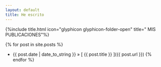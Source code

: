 ```yaml
---
layout: default
title: He escrito
---
```

{%include title.html icon="glyphicon glyphicon-folder-open" title=" MIS PUBLICACIONES"%}


{% for post in site.posts %}
* {{ post.date | date_to_string }} &raquo; [ {{ post.title }} ]({{ post.url }})
{% endfor %}
